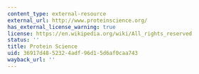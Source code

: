 ```yaml
---
content_type: external-resource
external_url: http://www.proteinscience.org/
has_external_license_warning: true
license: https://en.wikipedia.org/wiki/All_rights_reserved
status: ''
title: Protein Science
uid: 36917d48-5232-4adf-96d1-5d6af0caa743
wayback_url: ''
---
```

